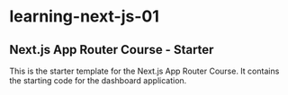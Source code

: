 
# learning-next-js-01

## Next.js App Router Course - Starter

This is the starter template for the Next.js App Router Course. It contains the starting code for the dashboard application.


